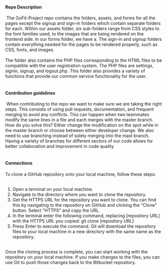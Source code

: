 #### Repo Description <br>
​
The GoFit-Project repo contains the folders, assets, and forms for all the pages except the signup and sign-in folders which contain separate folders for each. Within our assets folder, six sub-folders range from CSS styles to the font families used, to the images that are being rendered on the frontend side. In our forms folder, we have a. The sign-in and signup folders contain everything needed for the pages to be rendered properly, such as CSS, fonts, and images.  
<br>
The folder also contains the PHP files corresponding to the HTML files to be compatible with the user registration system. The PHP files are settings, signin, signup, and logout.php. This folder also provides a variety of functions that provide our common service functionality for the user. <br>
​
#### Contribution guidelines <br>
​
When contributing to the repo we want to make sure we are taking the right steps. This consists of using pull requests, documentation, and frequent merging to avoid any conflicts. This can happen when two teammates modify the same lines in a file and each merges with the master branch.  <br>
How do you solve this? Either change the modification on the spot while in the master branch or choose between either developer change. We also need to use branching instead of solely merging into the mast branch. Having a variety of branches for different sectors of our code allows for better collaboration and improvement in code quality  <br>
​
#### Connections  <br>

To clone a GitHub repository onto your local machine, follow these steps: <br>
​
1. Open a terminal on your local machine.
2. Navigate to the directory where you want to clone the repository.
3. Get the HTTPS URL for the repository you want to clone. You can find this by navigating to the repository on GitHub and clicking the "Clone" button. Select "HTTPS" and copy the URL.
4. In the terminal enter the following command, replacing [repository URL] with the HTTPS URL you copied: git clone [repository URL]
5. Press Enter to execute the command. Git will download the repository files to your local machine in a new directory with the same name as the repository.
<br>
Once the cloning process is complete, you can start working with the repository on your local machine. If you make changes to the files, you can use Git to push those changes back to the Bitbucket repository.
​
